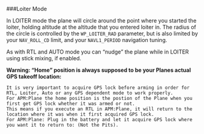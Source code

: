 ###Loiter Mode

In LOITER mode the plane will circle around the point where you started the loiter, holding altitude at the altitude that you entered loiter in. The radius of the circle is controlled by the `WP_LOITER_RAD` parameter, but is also limited by your `NAV_ROLL_CD` limit, and your `NAVL1_PERIOD` navigation tuning.

As with RTL and AUTO mode you can “nudge” the plane while in LOITER using stick mixing, if enabled.

**Warning: “Home” position is always supposed to be your Planes actual GPS takeoff location:**

	It is very important to acquire GPS lock before arming in order for RTL, Loiter, Auto or any GPS dependent mode to work properly.
	For APM:Plane the home position is the postion of the Plane when you first get GPS lock whether it was armed or not.
	This means if you execute an RTL in APM:Plane, it will return to the location where it was when it first acquired GPS lock.
	For APM:Plane: Plug in the battery and let it acquire GPS lock where you want it to return to: (Not the Pits).
